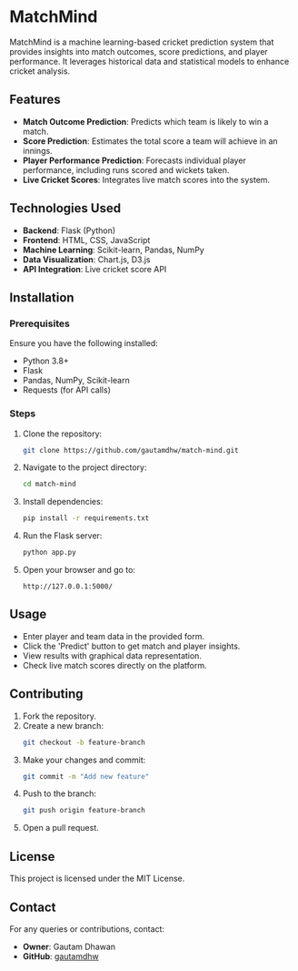 # MatchMind

MatchMind is a machine learning-based cricket prediction system that provides insights into match outcomes, score predictions, and player performance. It leverages historical data and statistical models to enhance cricket analysis.

## Features
- **Match Outcome Prediction**: Predicts which team is likely to win a match.
- **Score Prediction**: Estimates the total score a team will achieve in an innings.
- **Player Performance Prediction**: Forecasts individual player performance, including runs scored and wickets taken.
- **Live Cricket Scores**: Integrates live match scores into the system.

## Technologies Used
- **Backend**: Flask (Python)
- **Frontend**: HTML, CSS, JavaScript
- **Machine Learning**: Scikit-learn, Pandas, NumPy
- **Data Visualization**: Chart.js, D3.js
- **API Integration**: Live cricket score API

## Installation
### Prerequisites
Ensure you have the following installed:
- Python 3.8+
- Flask
- Pandas, NumPy, Scikit-learn
- Requests (for API calls)

### Steps
1. Clone the repository:
   ```sh
   git clone https://github.com/gautamdhw/match-mind.git
   ```
2. Navigate to the project directory:
   ```sh
   cd match-mind
   ```
3. Install dependencies:
   ```sh
   pip install -r requirements.txt
   ```
4. Run the Flask server:
   ```sh
   python app.py
   ```
5. Open your browser and go to:
   ```
   http://127.0.0.1:5000/
   ```

## Usage
- Enter player and team data in the provided form.
- Click the 'Predict' button to get match and player insights.
- View results with graphical data representation.
- Check live match scores directly on the platform.

## Contributing
1. Fork the repository.
2. Create a new branch:
   ```sh
   git checkout -b feature-branch
   ```
3. Make your changes and commit:
   ```sh
   git commit -m "Add new feature"
   ```
4. Push to the branch:
   ```sh
   git push origin feature-branch
   ```
5. Open a pull request.

## License
This project is licensed under the MIT License.

## Contact
For any queries or contributions, contact:
- **Owner**: Gautam Dhawan
- **GitHub**: [gautamdhw](https://github.com/gautamdhw)

